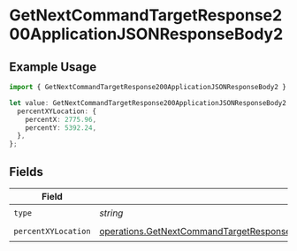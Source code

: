 # GetNextCommandTargetResponse200ApplicationJSONResponseBody2

## Example Usage

```typescript
import { GetNextCommandTargetResponse200ApplicationJSONResponseBody2 } from "momentic/models/operations";

let value: GetNextCommandTargetResponse200ApplicationJSONResponseBody2 = {
  percentXYLocation: {
    percentX: 2775.96,
    percentY: 5392.24,
  },
};
```

## Fields

| Field                                                                                                                                                                                            | Type                                                                                                                                                                                             | Required                                                                                                                                                                                         | Description                                                                                                                                                                                      |
| ------------------------------------------------------------------------------------------------------------------------------------------------------------------------------------------------ | ------------------------------------------------------------------------------------------------------------------------------------------------------------------------------------------------ | ------------------------------------------------------------------------------------------------------------------------------------------------------------------------------------------------ | ------------------------------------------------------------------------------------------------------------------------------------------------------------------------------------------------ |
| `type`                                                                                                                                                                                           | *string*                                                                                                                                                                                         | :heavy_check_mark:                                                                                                                                                                               | N/A                                                                                                                                                                                              |
| `percentXYLocation`                                                                                                                                                                              | [operations.GetNextCommandTargetResponse200ApplicationJSONResponseBodyPercentXYLocation](../../models/operations/getnextcommandtargetresponse200applicationjsonresponsebodypercentxylocation.md) | :heavy_check_mark:                                                                                                                                                                               | N/A                                                                                                                                                                                              |